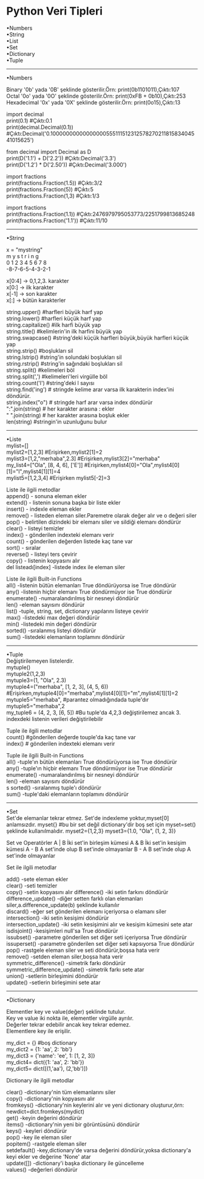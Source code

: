 # Python Veri Tipleri 

•Numbers <br>
•String <br>
•List <br>
•Set <br>
•Dictionary <br>
•Tuple <br>

----------------------------------------------------------------------------

•Numbers <br>

Binary	'0b' yada '0B' şeklinde gösterilir.Örn: print(0b1101011),Çıktı:107 <br>
Octal	'0o' yada '0O' şeklinde gösterilir.Örn: print(0xFB + 0b10),Çıktı:253 <br>
Hexadecimal	'0x' yada '0X' şeklinde gösterilir.Örn: print(0o15),Çıktı:13 <br>

import decimal <br>
print(0.1) #Çıktı:0.1 <br>
print(decimal.Decimal(0.1)) #Çıktı:Decimal('0.1000000000000000055511151231257827021181583404541015625')<br>

from decimal import Decimal as D <br>
print(D('1.1') + D('2.2')) #Çıktı:Decimal('3.3') <br>
print(D('1.2') * D('2.50')) #Çıktı:Decimal('3.000')<br>

import fractions<br>
print(fractions.Fraction(1.5)) #Çıktı:3/2 <br>
print(fractions.Fraction(5)) #Çıktı:5 <br>
print(fractions.Fraction(1,3) #Çıktı:1/3 <br>

import fractions <br>
print(fractions.Fraction(1.1)) #Çıktı:2476979795053773/2251799813685248 <br>
print(fractions.Fraction('1.1')) #Çıktı:11/10 <br>


---------------------------------------------------------------------------------

•String <br>

 x = "mystring" <br>
 m y s t r i n g <br>
 0 1 2 3 4 5 6 7 8 <br>
-8-7-6-5-4-3-2-1 <br>

x[0:4] -> 0,1,2,3. karakter <br>
x[0:] -> ilk karakter <br>
x[-1] -> son karakter <br>
x[:] -> bütün karakterler <br>


string.upper()    #harfleri büyük harf yap <br>
string.lower()    #harfleri küçük harf yap <br>
string.capitalize() #ilk harfi büyük yap <br>
string.title()    #kelimlerin'in ilk harfini büyük yap <br>
string.swapcase() #string'deki küçük harfleri büyük,büyük harfleri küçük yap <br>
string.strip()    #boşlukları sil <br>
string.lstrip()   #string'in solundaki boşlukları sil <br>
string.rstrip()   #string'in sağındaki boşlukları sil <br>
string.split()    #kelimeleri böl <br>
string.split(',') #kelimeleri'leri virgülle böl <br>
string.count('l')   #string'deki l sayısı <br>
string.find('ing') # stringde kelime arar varsa ilk karakterin index'ini döndürür. <br>
string.index("o")  # stringde harf arar varsa index döndürür <br>
":".join(string)  # her karakter arasına : ekler <br>
" ".join(string)  # her karakter arasına boşluk ekler <br>
len(string)   #stringin'in uzunluğunu bulur <br>

--------------------------------------------------------------------------------

•Liste <br>
mylist=[] <br>
mylist2=[1,2,3] #Erişirken,mylist2[1]=2 <br>
mylist3=[1,2,"merhaba",2.3] #Erişirken,mylist3[2]="merhaba" <br>
my_list4=["Ola", [8, 4, 6], ['E']] #Erişirken,mylist4[0]="Ola",mylist4[0][1]="l",mylist4[1][1]=4 <br>
mylist5=[1,2,3,4] #Erişirken mylist5[-2]=3 <br>

Liste ile ilgili metodlar <br>
append() - sonuna eleman ekler <br>
extend() - listenin sonuna başka bir liste ekler <br>
insert() - indexle eleman ekler <br>
remove() - listeden eleman siler.Paremetre olarak değer alır ve o değeri siler <br> 
pop()    - belirtilen dizindeki bir elemanı siler ve sildiği elemanı döndürür <br>
clear()  - listeyi temizler <br>
index()  - gönderilen indexteki elemanı verir <br>
count()  - gönderilen değerden listede kaç tane var <br>
sort()   - sıralar <br>
reverse() - listeyi ters çevirir <br>
copy()    - listenin kopyasını alır <br>
del listeadı[index] -listede index ile eleman siler <br>

Liste ile ilgili Built-in Functions <br>
all()	-listenin bütün elemanları True döndürüyorsa ise True döndürür<br>
any()	-listenin hiçbir elemanı True döndürmüyor ise True döndürür<br>
enumerate()	-numaralandırılmış bir nesneyi döndürür<br>
len() -eleman sayısını döndürür <br>
list()	-tuple, string, set, dictionary yapılarını listeye çevirir <br>
max()	-listedeki max değeri döndürür<br>
min()	-listedeki min değeri döndürür<br>
sorted() -sıralanmış listeyi döndürür<br>
sum()	-listedeki elemanların toplamını döndürür <br>

--------------------------------------------------------------------------

•Tuple <br>
Değiştirilemeyen listelerdir.<br>
mytuple()<br>
mytuple2(1,2,3)<br>
mytuple3=(1, "Ola", 2.3)<br>
mytuple4=("merhaba", [1, 2, 3], (4, 5, 6)) #Erişirken,mytuple4[0]="merhaba",mylist4[0][1]="m",mylist4[1][1]=2 <br>
mytuple5="merhaba", #parantez olmadığındada tuple'dır<br>
mytuple5="merhaba",2<br>
my_tuple6 = (4, 2, 3, [6, 5]) #Bu tuple'da 4,2,3 değiştirilemez ancak 3. indexdeki listenin verileri değiştirilebilir<br>

Tuple ile ilgili metodlar<br>
count()	#gönderilen değerde touple'da kaç tane var <br>
index() # gönderilen indexteki elemanı verir <br>

Tuple ile ilgili Built-in Functions <br>
all()	-tuple'ın bütün elemanları True döndürüyorsa ise True döndürür<br>
any()	-tuple'ın hiçbir elemanı True döndürmüyor ise True döndürür<br>
enumerate()	-numaralandırılmış bir nesneyi döndürür<br>
len() -eleman sayısını döndürür <br>s
sorted() -sıralanmış tuple'ı döndürür<br>
sum()	-tuple'daki elemanların toplamını döndürür <br>

-------------------------------------------------------------------------------------------------------------------

•Set <br>
Set'de elemanlar tekrar etmez.
Set'de indexleme yoktur,myset[0] anlamsızdır.
myset{} #bu bir set değil dictionary'dir boş set için myset=set() şeklinde kullanılmalıdır.
myset2={1,2,3}
myset3={1.0, "Ola", (1, 2, 3)}

Set ve Operatörler
A | B İki set'in birleşim kümesi
A & B İki set'in kesişim kümesi
A - B A set'inde olup B set'inde olmayanlar
B - A B set'inde olup A set'inde olmayanlar 

Set ile ilgili metodlar<br>

add()	-sete eleman ekler <br>
clear()	-seti temizler <br>
copy()	-setin kopyasını alır
difference() -iki setin farkını döndürür<br>
difference_update() -diğer setten farklı olan elemanları siler,a.difference_update(b) şeklinde kullanılır<br>
discard()	-eğer set gönderilen elemanı içeriyorsa o elamanı siler  <br>
intersection()	-iki setin kesişimi döndürür<br>
intersection_update()	-iki setin kesişimini alır ve kesişim kümesini sete atar<br>
isdisjoint()	-kesişimleri null'sa True döndürür<br>
issubset()	-parametre gönderilen set diğer seti içeriyorsa True döndürür<br>
issuperset() -parametre gönderilen set diğer seti kapsıyorsa True döndürür<br>
pop()	-rastgele eleman siler ve seti döndürür,boşsa hata verir<br>
remove() -setden eleman siler,boşsa hata verir<br>
symmetric_difference()	-simetrik farkı döndürür<br>
symmetric_difference_update()	-simetrik farkı sete atar<br>
union()	-setlerin birleşimini döndürür<br>
update()	-setlerin birleşimini sete atar <br>

-----------------------------------------------------------------------

•Dictionary <br>

Elementler key ve value(değer) şeklinde tutulur. <br>
Key ve value iki nokta ile, elementler virgülle ayrılır. <br>
Değerler tekrar edebilir ancak key tekrar edemez. <br>
Elementlere key ile erişilir. <br>

my_dict = {} #boş dictionary <br>
my_dict2 = {1: 'aa', 2: 'bb'} <br>
my_dict3 = {'name': 'ee', 1: [1, 2, 3]} <br>
my_dict4= dict({1: 'aa', 2: 'bb'}) <br>
my_dict5= dict([(1,'aa'), (2,'bb')]) <br>


Dictionary ile ilgili metodlar<br>

clear()	-dictionary'nin tüm elemanlarını siler <br>
copy()	 -dictionary'nin kopyasını alır <br>
fromkeys()	-dictionary'nin keylerini alır ve yeni dictionary oluşturur,örn: newdict=dict.fromkeys(mydict) <br>
get()	-keyin değerini döndürür <br>
items()	-dictionary'nin yeni bir görüntüsünü döndürür  <br>
keys()	-keyleri döndürür <br>
pop()	-key ile eleman siler  <br>
popitem()	-rastgele eleman siler <br>
setdefault()	-key,dictionary'de varsa değerini döndürür,yoksa dictionary'a keyi ekler ve değerine 'None' atar <br>
update([])	-dictionary'i başka dictionary ile güncelleme  <br>
values()	-değerleri döndürür  <br>










  






